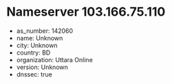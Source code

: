 # Nameserver 103.166.75.110

* as_number: 142060
* name: Unknown
* city: Unknown
* country: BD
* organization: Uttara Online
* version: Unknown
* dnssec: true
